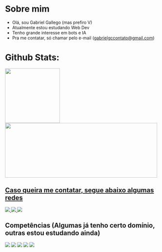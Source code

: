 # Sobre mim
- Olá, sou Gabriel Gallego (mas prefiro V)
- Atualmente estou estudando Web Dev
- Tenho grande interesse em bots e IA 
- Pra me contatar, só chamar pelo e-mail (gabrielgccontato@gmail.com)

# Github Stats:

<div>
  <a href="https://github.com/Gabriel-Gallego-V">
  <img height="180cm" src="https://github-readme-stats.vercel.app/api?username=Gabriel-Gallego-V&count_private=true&show_icons=true&theme=synthwave"/>
  <img height="180cm" width="500cm" src="https://github-readme-stats.vercel.app/api/top-langs/?username=Gabriel-Gallego-V&layout=compact&theme=synthwave"/>
</div>

## Caso queira me contatar, segue abaixo algumas redes 

<div>
   <a href="https://www.linkedin.com/in/gabriel-gallego-costa-2461b2210/"> <img src="https://img.shields.io/badge/LinkedIn-0077B5?style=for-the-badge&logo=linkedin&logoColor=white"/>
   </a>
  <a href="https://www.instagram.com/droga_eh_o_v/"> <img src="https://img.shields.io/badge/Instagram-E4405F?style=for-the-badge&logo=instagram&logoColor=white"/>
  </a>
   <a href="https://codepen.io/gabriel-gallego-v"> <img src="https://img.shields.io/badge/Codepen-000000?style=for-the-badge&logo=codepen&logoColor=white"/>
    </a>
</div>

## Competências (Algumas já tenho certo domínio, outras estou estudando ainda)

<div>
  <img src="https://img.shields.io/badge/HTML-239120?style=for-the-badge&logo=html5&logoColor=white"/>
  <img src="https://img.shields.io/badge/CSS-239120?&style=for-the-badge&logo=css3&logoColor=white"/>
  <img src="https://img.shields.io/badge/Node.js-43853D?style=for-the-badge&logo=node.js&logoColor=white"/>
  <img src="https://img.shields.io/badge/JavaScript-323330?style=for-the-badge&logo=javascript&logoColor=F7DF1E"/>
  <img src="https://img.shields.io/badge/React-20232A?style=for-the-badge&logo=react&logoColor=61DAFB"/>  
</div>
  
